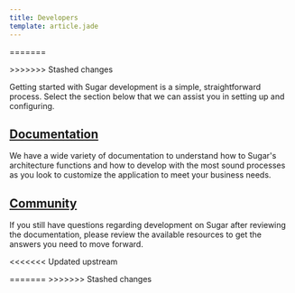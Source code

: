 ```yaml
---
title: Developers
template: article.jade
---
```



              
              
              
              
              
              
              
              
              
              
=======

&gt;&gt;&gt;&gt;&gt;&gt;&gt; Stashed changes
              <div class="container">
  <div class="landign-page" id="get-started">
    <p class="landing-intro">Getting started with Sugar development is a simple, straightforward process. Select the section below that we can assist you in setting up and configuring.</p>
    <div class="enclosed-block rounded-corners shadow" id="on-demand">
      <h2 class="landing-subtitle">
        <a title="Documentation" href="//01_Get_Started/03_Developers/01_Documentation">Documentation</a>
      </h2>
      <p>We have a wide variety of documentation to understand how to Sugar's architecture functions and how to develop with the most sound processes as you look to customize the application to meet your business needs.</p>
    </div>
    <div class="enclosed-block rounded-corners shadow" id="on-demand">
      <h2 class="landing-subtitle">
        <a title="Community" href="//01_Get_Started/03_Developers/03_Community">Community</a>
      </h2>
      <p>If you still have questions regarding development on Sugar after reviewing the documentation, please review the available resources to get the answers you need to move forward.</p>
    </div>
  </div>
</div>
&lt;&lt;&lt;&lt;&lt;&lt;&lt; Updated upstream
             
             
             
             
=======
&gt;&gt;&gt;&gt;&gt;&gt;&gt; Stashed changes
             
             
             
             
             
             
             